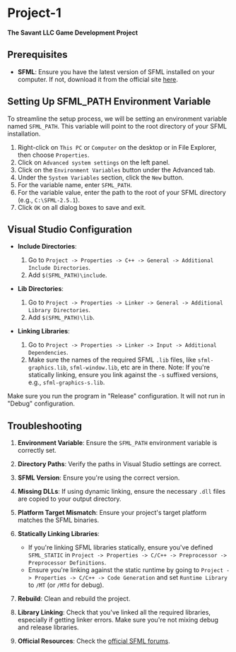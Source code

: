 # Project-1
**The Savant LLC Game Development Project**

## Prerequisites

- **SFML**: Ensure you have the latest version of SFML installed on your computer. If not, download it from the official site [here](https://www.sfml-dev.org/download.php).

## Setting Up SFML_PATH Environment Variable

To streamline the setup process, we will be setting an environment variable named `SFML_PATH`. This variable will point to the root directory of your SFML installation.

1. Right-click on `This PC` or `Computer` on the desktop or in File Explorer, then choose `Properties`.
2. Click on `Advanced system settings` on the left panel.
3. Click on the `Environment Variables` button under the Advanced tab.
4. Under the `System Variables` section, click the `New` button.
5. For the variable name, enter `SFML_PATH`.
6. For the variable value, enter the path to the root of your SFML directory (e.g., `C:\SFML-2.5.1`).
7. Click `OK` on all dialog boxes to save and exit.

## Visual Studio Configuration

- **Include Directories**:
  1. Go to `Project -> Properties -> C++ -> General -> Additional Include Directories`.
  2. Add `$(SFML_PATH)\include`.
     
- **Lib Directories**:
  1. Go to `Project -> Properties -> Linker -> General -> Additional Library Directories`.
  2. Add `$(SFML_PATH)\lib`.
     
- **Linking Libraries**:
  1. Go to `Project -> Properties -> Linker -> Input -> Additional Dependencies`.
  2. Make sure the names of the required SFML `.lib` files, like `sfml-graphics.lib`, `sfml-window.lib`, etc are in there. Note: If you're statically linking, ensure you link against the `-s` suffixed versions, e.g., `sfml-graphics-s.lib`.
  
Make sure you run the program in "Release" configuration. It will not run in "Debug" configuration.

## Troubleshooting

1. **Environment Variable**: Ensure the `SFML_PATH` environment variable is correctly set.

2. **Directory Paths**: Verify the paths in Visual Studio settings are correct.

3. **SFML Version**: Ensure you're using the correct version.

4. **Missing DLLs**: If using dynamic linking, ensure the necessary `.dll` files are copied to your output directory.

5. **Platform Target Mismatch**: Ensure your project's target platform matches the SFML binaries.

6. **Statically Linking Libraries**: 
   - If you're linking SFML libraries statically, ensure you've defined `SFML_STATIC` in `Project -> Properties -> C/C++ -> Preprocessor -> Preprocessor Definitions`.
   - Ensure you're linking against the static runtime by going to `Project -> Properties -> C/C++ -> Code Generation` and set `Runtime Library` to `/MT` (or `/MTd` for debug).

7. **Rebuild**: Clean and rebuild the project.

8. **Library Linking**: Check that you've linked all the required libraries, especially if getting linker errors. Make sure you're not mixing debug and release libraries.

9. **Official Resources**: Check the [official SFML forums](https://en.sfml-dev.org/forums/).

